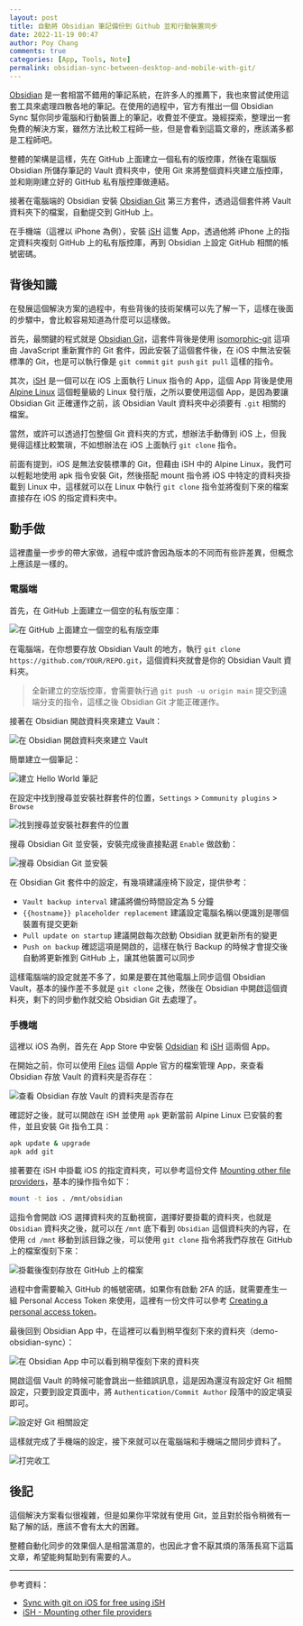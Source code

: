 ```yaml
---
layout: post
title: 自動將 Obsidian 筆記備份到 Github 並和行動裝置同步
date: 2022-11-19 00:47
author: Poy Chang
comments: true
categories: [App, Tools, Note]
permalink: obsidian-sync-between-desktop-and-mobile-with-git/
---
```

[Obsidian](https://obsidian.md/) 是一套相當不錯用的筆記系統，在許多人的推薦下，我也來嘗試使用這套工具來處理四散各地的筆記。在使用的過程中，官方有推出一個 Obsidian Sync 幫你同步電腦和行動裝置上的筆記，收費並不便宜。幾經探索，整理出一套免費的解決方案，雖然方法比較工程師一些，但是會看到這篇文章的，應該滿多都是工程師吧。

整體的架構是這樣，先在 GitHub 上面建立一個私有的版控庫，然後在電腦版 Obsidian 所儲存筆記的 Vault 資料夾中，使用 Git 來將整個資料夾建立版控庫，並和剛剛建立好的 GitHub 私有版控庫做連結。

接著在電腦端的 Obsidian 安裝 [Obsidian Git](https://github.com/denolehov/obsidian-git) 第三方套件，透過這個套件將 Vault 資料夾下的檔案，自動提交到 GitHub 上。

在手機端（這裡以 iPhone 為例），安裝 [iSH](https://ish.app/) 這隻 App，透過他將 iPhone 上的指定資料夾複刻 GitHub 上的私有版控庫，再到 Obsidian 上設定 GitHub 相關的帳號密碼。

## 背後知識

在發展這個解決方案的過程中，有些背後的技術架構可以先了解一下，這樣在後面的步驟中，會比較容易知道為什麼可以這樣做。

首先，最關鍵的程式就是 [Obsidian Git](https://github.com/denolehov/obsidian-git)，這套件背後是使用 [isomorphic-git](https://isomorphic-git.org/) 這項由 JavaScript 重新實作的 Git 套件，因此安裝了這個套件後，在 iOS 中無法安裝標準的 Git，也是可以執行像是 `git commit` `git push` `git pull` 這樣的指令。

其次，[iSH](https://ish.app/) 是一個可以在 iOS 上面執行 Linux 指令的 App，這個 App 背後是使用 [Alpine Linux](https://alpinelinux.org/) 這個輕量級的 Linux 發行版，之所以要使用這個 App，是因為要讓 Obsidian Git 正確運作之前，該 Obsidian Vault 資料夾中必須要有 `.git` 相關的檔案。

當然，或許可以透過打包整個 Git 資料夾的方式，想辦法手動傳到 iOS 上，但我覺得這樣比較繁瑣，不如想辦法在 iOS 上面執行 `git clone` 指令。

前面有提到，iOS 是無法安裝標準的 Git，但藉由 iSH 中的 Alpine Linux，我們可以輕鬆地使用 apk 指令安裝 Git，然後搭配 mount 指令將 iOS 中特定的資料夾掛載到 Linux 中，這樣就可以在 Linux 中執行 `git clone` 指令並將復刻下來的檔案直接存在 iOS 的指定資料夾中。

## 動手做

這裡盡量一步步的帶大家做，過程中或許會因為版本的不同而有些許差異，但概念上應該是一樣的。

### 電腦端

首先，在 GitHub 上面建立一個空的私有版空庫：

![在 GitHub 上面建立一個空的私有版空庫](https://i.imgur.com/UipLVqA.png)

在電腦端，在你想要存放 Obsidian Vault 的地方，執行 `git clone https://github.com/YOUR/REPO.git`，這個資料夾就會是你的 Obsidian Vault 資料夾。

> 全新建立的空版控庫，會需要執行過 `git push -u origin main` 提交到遠端分支的指令，這樣之後 Obsidian Git 才能正確運作。

接著在 Obsidian 開啟資料夾來建立 Vault：

![在 Obsidian 開啟資料夾來建立 Vault](https://i.imgur.com/KIXrtfY.png)

簡單建立一個筆記：

![建立 Hello World 筆記](https://i.imgur.com/XchYUxU.png)

在設定中找到搜尋並安裝社群套件的位置，`Settings` > `Community plugins` > `Browse`

![找到搜尋並安裝社群套件的位置](https://i.imgur.com/zEEFXNw.png)

搜尋 Obsidian Git 並安裝，安裝完成後直接點選 `Enable` 做啟動：

![搜尋 Obsidian Git 並安裝](https://i.imgur.com/Cq3gjZo.png)

在 Obsidian Git 套件中的設定，有幾項建議座椅下設定，提供參考：

- `Vault backup interval` 建議將備份時間設定為 5 分鐘
- `{{hostname}} placeholder replacement` 建議設定電腦名稱以便識別是哪個裝置有提交更新
- `Pull update on startup` 建議開啟每次啟動 Obsidian 就更新所有的變更
- `Push on backup` 確認這項是開啟的，這樣在執行 Backup 的時候才會提交後自動將更新推到 GitHub 上，讓其他裝置可以同步

這樣電腦端的設定就差不多了，如果是要在其他電腦上同步這個 Obsidian Vault，基本的操作差不多就是 `git clone` 之後，然後在 Obsidian 中開啟這個資料夾，剩下的同步動作就交給 Obsidian Git 去處理了。

### 手機端

這裡以 iOS 為例，首先在 App Store 中安裝 [Odsidian](https://apps.apple.com/us/app/obsidian-connected-notes/id1557175442) 和 [iSH](https://apps.apple.com/tw/app/ish-shell/id1436902243) 這兩個 App。

在開始之前，你可以使用 [Files](https://apps.apple.com/us/app/files/id1232058109) 這個 Apple 官方的檔案管理 App，來查看 Obsidian 存放 Vault 的資料夾是否存在：

![查看 Obsidian 存放 Vault 的資料夾是否存在](https://i.imgur.com/jAsrCVT.jpg)

確認好之後，就可以開啟在 iSH 並使用 `apk` 更新當前 Alpine Linux 已安裝的套件，並且安裝 Git 指令工具：

```bash
apk update & upgrade
apk add git
```

接著要在 iSH 中掛載 iOS 的指定資料夾，可以參考這份文件 [Mounting other file providers](https://github.com/ish-app/ish/wiki/Mounting-other-file-providers)，基本的操作指令如下：

```bash
mount -t ios . /mnt/obsidian
```

這指令會開啟 iOS 選擇資料夾的互動視窗，選擇好要掛載的資料夾，也就是 `Obsidian` 資料夾之後，就可以在 `/mnt` 底下看到 `Obsidian` 這個資料夾的內容，在使用 `cd /mnt` 移動到該目錄之後，可以使用 `git clone` 指令將我們存放在 GitHub 上的檔案復刻下來：

![掛載後復刻存放在 GitHub 上的檔案](https://i.imgur.com/MWUuzIo.png)

過程中會需要輸入 GitHub 的帳號密碼，如果你有啟動 2FA 的話，就需要產生一組 Personal Access Token 來使用，這裡有一份文件可以參考 [Creating a personal access token](https://docs.github.com/en/github/authenticating-to-github/creating-a-personal-access-token)。

最後回到 Obsidian App 中，在這裡可以看到稍早復刻下來的資料夾（demo-obsidian-sync）：

![在 Obsidian App 中可以看到稍早復刻下來的資料夾](https://i.imgur.com/PFe6G68.jpg)

開啟這個 Vault 的時候可能會跳出一些錯誤訊息，這是因為還沒有設定好 Git 相關設定，只要到設定頁面中，將 `Authentication/Commit Author` 段落中的設定填妥即可。

![設定好 Git 相關設定](https://i.imgur.com/PCLdVBH.jpg)

這樣就完成了手機端的設定，接下來就可以在電腦端和手機端之間同步資料了。

![打完收工](https://i.imgur.com/zJxlrZz.png)

## 後記

這個解決方案看似很複雜，但是如果你平常就有使用 Git，並且對於指令稍微有一點了解的話，應該不會有太大的困難。

整體自動化同步的效果個人是相當滿意的，也因此才會不厭其煩的落落長寫下這篇文章，希望能夠幫助到有需要的人。

---

參考資料：

* [Sync with git on iOS for free using iSH](https://forum.obsidian.md/t/mobile-sync-with-git-on-ios-for-free-using-ish/20861/17)
* [iSH - Mounting other file providers](https://github.com/ish-app/ish/wiki/Mounting-other-file-providers)
